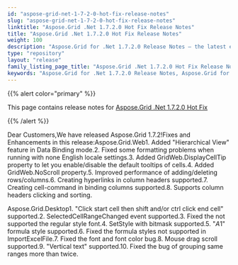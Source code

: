 ```yaml
---
id: "aspose-grid-net-1-7-2-0-hot-fix-release-notes"
slug: "aspose-grid-net-1-7-2-0-hot-fix-release-notes"
linktitle: "Aspose.Grid .Net 1.7.2.0 Hot Fix Release Notes"
title: "Aspose.Grid .Net 1.7.2.0 Hot Fix Release Notes"
weight: 100
description: "Aspose.Grid for .Net 1.7.2.0 Release Notes – the latest enhancements, new features, and fixes."
type: "repository"
layout: "release"
family_listing_page_title: "Aspose.Grid .Net 1.7.2.0 Hot Fix Release Notes"
keywords: "Aspose.Grid for .Net 1.7.2.0 Release Notes, Aspose.Grid for .Net 1.7.2.0 updates and fixes"
---
```


{{% alert color="primary" %}} 

This page contains release notes for [Aspose.Grid .Net 1.7.2.0 Hot Fix](https://releases.aspose.com/cells/net/new-releases/aspose.grid-.net-1.7.2.0-hot-fix/)

{{% /alert %}} 

Dear Customers,We have released Aspose.Grid 1.7.2!Fixes and Enhancements in this release:Aspose.Grid.Web1. Added "Hierarchical View" feature in Data Binding mode.2. Fixed some formatting problems when running with none English locale settings.3. Added GridWeb.DisplayCellTip property to let you enable/disable the default tooltips of cells.4. Added GridWeb.NoScroll property.5. Improved performance of adding/deleting rows/columns.6. Creating hyperlinks in column headers supported.7. Creating cell-command in binding columns supported.8. Supports column headers clicking and sorting. 

Aspose.Grid.Desktop1. "Click start cell then shift and/or ctrl click end cell" supported.2. SelectedCellRangeChanged event supported.3. Fixed the not supported the regular style font.4. SetStyle with bitmask supported.5. "$A$1" formula style supported.6. Fixed the formula styles not supported in ImportExcelFile.7. Fixed the font and font color bug.8. Mouse drag scroll supported.9. "Vertical text" supported.10. Fixed the bug of grouping same ranges more than twice.
